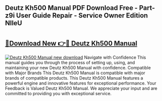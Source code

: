 ## Deutz Kh500 Manual PDF Download Free - Part-z9i User Guide Repair - Service Owner Edition NIleU

# <h2><a href="http://bc51235.oget.top/?id=Deutz+Kh500+Manual">🔗Download New 👉🔴 Deutz Kh500 Manual</a></h2>

[![Deutz Kh500 Manual new download](https://i.imgur.com/5g1atiW.png)](http://bc51235.oget.top/?id=Deutz+Kh500+Manual)
Navigate with Confidence This manual guides you through the process of setting up, using, and maintaining your new Deutz Kh500 Manual with confidence. Compatible with Major Brands This Deutz Kh500 Manual is compatible with major brands of compatible products. This Deutz Kh500 Manual features a powerful engine and innovative features for exceptional performance. Your Feedback is Valued Deutz Kh500 Manual. We appreciate your input and are committed to providing you with exceptional service.
